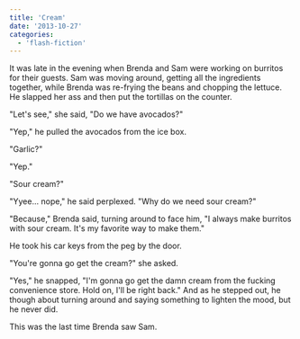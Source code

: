 ```yaml
---
title: 'Cream'
date: '2013-10-27'
categories:
  - 'flash-fiction'
---
```


It was late in the evening when Brenda and Sam were working on burritos for
their guests. Sam was moving around, getting all the ingredients together, while
Brenda was re-frying the beans and chopping the lettuce. He slapped her ass and
then put the tortillas on the counter.

<!-- truncate -->

"Let's see," she said, "Do we have avocados?"

"Yep," he pulled the avocados from the ice box.

"Garlic?"

"Yep."

"Sour cream?"

"Yyee... nope," he said perplexed. "Why do we need sour cream?"

"Because," Brenda said, turning around to face him, "I always make burritos with
sour cream. It's my favorite way to make them."

He took his car keys from the peg by the door.

"You're gonna go get the cream?" she asked.

"Yes," he snapped, "I'm gonna go get the damn cream from the fucking convenience
store. Hold on, I'll be right back." And as he stepped out, he though about
turning around and saying something to lighten the mood, but he never did.

This was the last time Brenda saw Sam.
